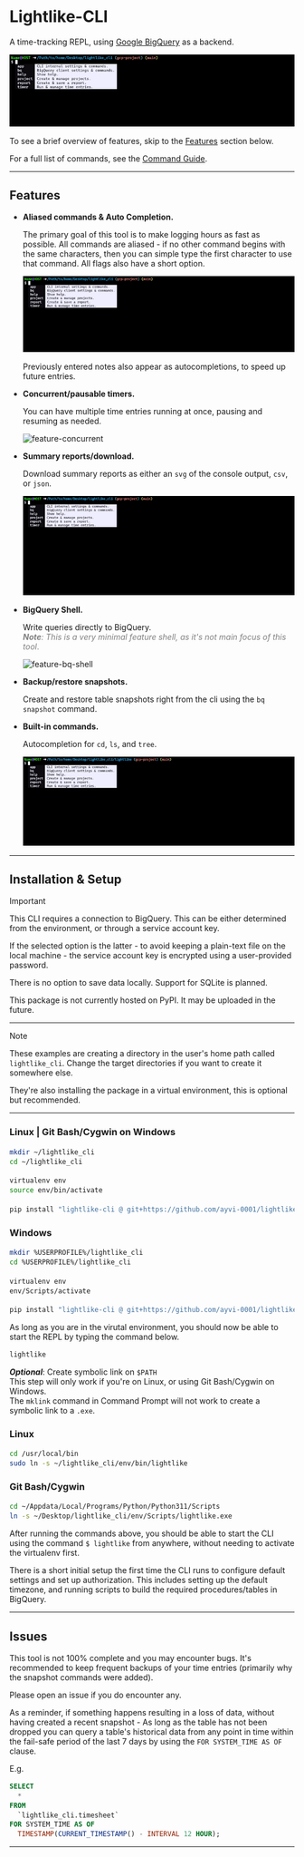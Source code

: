 <!-- markdownlint-disable MD033 -->

# Lightlike-CLI

A time-tracking REPL, using [Google BigQuery](https://cloud.google.com/bigquery?hl=en) as a backend.

![timer-run](docs/assets/gifs/timer-run.gif)

To see a brief overview of features, skip to the [Features](#features) section below.

For a full list of commands, see the [Command Guide](https://github.com/ayvi-0001/lightlike-cli/blob/main/docs/command_guide.md).

---

## Features

- **Aliased commands & Auto Completion.**
  
  The primary goal of this tool is to make logging hours as fast as possible.
  All commands are aliased - if no other command begins with the same characters,
  then you can simple type the first character to use that command. All flags also have a short option.

  ![feature-aliased-commands](docs/assets/gifs/feature-aliased-commands.gif)

  Previously entered notes also appear as autocompletions, to speed up future entries.
  
- **Concurrent/pausable timers.**

  You can have multiple time entries running at once, pausing and resuming as needed.

  ![feature-concurrent](docs/assets/gifs/feature-concurrent.gif)

- **Summary reports/download.**

  Download summary reports as either an `svg` of the console output, `csv`, or `json`.

  ![feature-reports](docs/assets/gifs/feature-reports.gif)

- **BigQuery Shell.**

  Write queries directly to BigQuery.\
  <span style="color:grey">***Note**: This is a very minimal feature shell, as it's not main focus of this tool*.</span>

  ![feature-bq-shell](docs/assets/gifs/feature-bq-shell.gif)

- **Backup/restore snapshots.**

  Create and restore table snapshots right from the cli using the `bq snapshot` command.

- **Built-in commands.**

  Autocompletion for `cd`, `ls`, and `tree`.
  
  ![feature-builtin](docs/assets/gifs/feature-builtin.gif)

---

## Installation & Setup

> [!IMPORTANT]  
> This CLI requires a connection to BigQuery. This can be either determined from the environment, or through a service account key.
>
> If the selected option is the latter - to avoid keeping a plain-text file on the local machine - the service account key is encrypted using a user-provided password.
>
> There is no option to save data locally. Support for SQLite is planned.
>
> This package is not currently hosted on PyPI. It may be uploaded in the future.

---

> [!NOTE]  
> These examples are creating a directory in the user's home path called `lightlike_cli`.
> Change the target directories if you want to create it somewhere else.
>
> They're also installing the package in a virtual environment, this is optional but recommended.

---

### Linux | Git Bash/Cygwin on Windows

```sh
mkdir ~/lightlike_cli
cd ~/lightlike_cli

virtualenv env
source env/bin/activate

pip install "lightlike-cli @ git+https://github.com/ayvi-0001/lightlike-cli@main"
```

### Windows

```sh
mkdir %USERPROFILE%/lightlike_cli
cd %USERPROFILE%/lightlike_cli

virtualenv env
env/Scripts/activate

pip install "lightlike-cli @ git+https://github.com/ayvi-0001/lightlike-cli@main"
```

As long as you are in the virutal environment, you should now be able to start the REPL by typing the command below.

```sh
lightlike
```

***Optional***: Create symbolic link on `$PATH`\
This step will only work if you're on Linux, or using Git Bash/Cygwin on Windows.\
The `mklink` command in Command Prompt will not work to create a symbolic link to a `.exe`.

### Linux

```sh
cd /usr/local/bin
sudo ln -s ~/lightlike_cli/env/bin/lightlike
```

### Git Bash/Cygwin

```sh
cd ~/Appdata/Local/Programs/Python/Python311/Scripts
ln -s ~/Desktop/lightlike_cli/env/Scripts/lightlike.exe
```

After running the commands above, you should be able to start the CLI using the command `$ lightlike` from anywhere, without needing to activate the virtualenv first.

There is a short initial setup the first time the CLI runs to configure default settings and set up authorization. This includes setting up the default timezone, and running scripts to build the required procedures/tables in BigQuery.

---

## Issues

This tool is not 100% complete and you may encounter bugs.
It's recommended to keep frequent backups of your time entries (primarily why the snapshot commands were added).

Please open an issue if you do encounter any.

As a reminder, if something happens resulting in a loss of data, without having created a recent snapshot -
As long as the table has not been dropped you can query a table's historical data from any point in time within the fail-safe period of the last 7 days by using the `FOR SYSTEM_TIME AS OF` clause.

E.g.

```sql
SELECT
  *
FROM
  `lightlike_cli.timesheet`
FOR SYSTEM_TIME AS OF
  TIMESTAMP(CURRENT_TIMESTAMP() - INTERVAL 12 HOUR);
```

---
